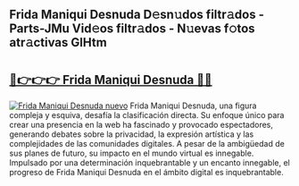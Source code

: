## Frida Maniqui Desnuda D𝚎sn𝚞dos filtr𝚊dos - Parts-JMu Vid𝚎os filtr𝚊dos - N𝚞evas f𝚘tos atr𝚊ctivas GlHtm

# <h2><a href="http://mbczk9.tromn.icu/?c=Frida+Maniqui+Desnuda">🔗👉👉👉 Frida Maniqui Desnuda 🔗🔗</a></h2>

[![Frida Maniqui Desnuda nuevo](https://i.imgur.com/pEAQMta.gif)](http://mbczk9.tromn.icu/?c=Frida+Maniqui+Desnuda)
Frida Maniqui Desnuda, una figura compleja y esquiva, desafía la clasificación directa. Su enfoque único para crear una presencia en la web ha fascinado y provocado espectadores, generando debates sobre la privacidad, la expresión artística y las complejidades de las comunidades digitales. A pesar de la ambigüedad de sus planes de futuro, su impacto en el mundo virtual es innegable. Impulsado por una determinación inquebrantable y un encanto innegable, el progreso de Frida Maniqui Desnuda en el ámbito digital es inquebrantable.
